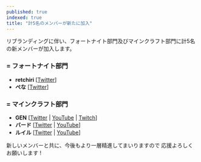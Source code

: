 ```yaml
---
published: true
indexed: true
title: "計5名のメンバーが新たに加入"
---
```


リブランディングに伴い、フォートナイト部門及びマインクラフト部門に計5名の新メンバーが加入します。

### = フォートナイト部門

- **retchiri** 
	[[Twitter](https://twitter.com/retchiri1)]
- **ぺな** 
	[[Twitter](https://twitter.com/penaclip)]

### = マインクラフト部門

- **GEN** 
	[[Twitter](https://twitter.com/gen3987) | 
	[YouTube](https://youtube.com/@GEN3987) | 
	[Twitch](https://twitch.tv/gen3987)]
- **バード** 
	[[Twitter](https://twitter.com/bird132297) | 
	[YouTube](https://youtube.com/@-bird-bird-bird-)]
- **ルイル** 
	[[Twitter](https://twitter.com/Ruilu_Adora) | 
	[YouTube](https://youtube.com/@Ruilu_Adora)]

新しいメンバーと共に、今後もより一層精進してまいりますので 応援よろしくお願いします !
